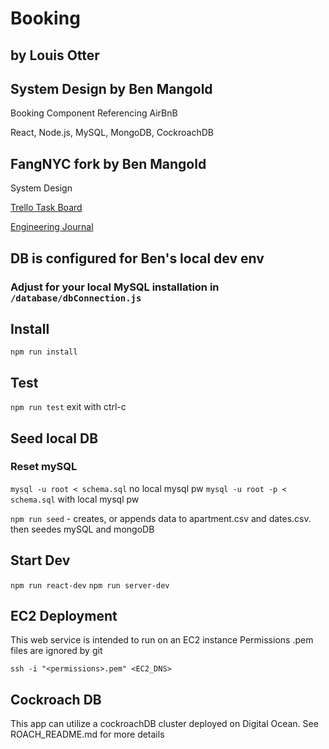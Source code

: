 # Booking
## by Louis Otter

## System Design by Ben Mangold

Booking Component Referencing AirBnB 

React, Node.js, MySQL, MongoDB, CockroachDB

## FangNYC fork by Ben Mangold

System Design

[Trello Task Board](https://trello.com/b/nO5AU22g/sb-staybnb-bookings)

[Engineering Journal](https://www.dropbox.com/s/f52rd1rmw4gf97a/SDC_Engineering_Journal.md?dl=0)

## DB is configured for Ben's local dev env
### Adjust for your local MySQL installation in `/database/dbConnection.js`

## Install

`npm run install`

## Test

`npm run test` exit with ctrl-c

## Seed local DB

### Reset mySQL
`mysql -u root < schema.sql` no local mysql pw
`mysql -u root -p < schema.sql` with local mysql pw

`npm run seed` - creates, or appends data to apartment.csv and dates.csv. then seedes mySQL and mongoDB

## Start Dev

`npm run react-dev`
`npm run server-dev`

## EC2 Deployment

This web service is intended to run on an EC2 instance
Permissions .pem files are ignored by git

`ssh -i "<permissions>.pem" <EC2_DNS>`

## Cockroach DB

This app can utilize a cockroachDB cluster deployed on Digital Ocean. See ROACH_README.md for more details

